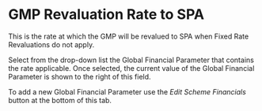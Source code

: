 # GMP Revaluation Rate to SPA

This is the rate at which the GMP will be revalued to SPA when Fixed
Rate Revaluations do not apply.

Select from the drop-down list the Global Financial Parameter that
contains the rate applicable. Once selected, the current value of the
Global Financial Parameter is shown to the right of this field.

To add a new Global Financial Parameter use the _Edit Scheme Financials_
button at the bottom of this tab.
